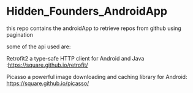# Hidden_Founders_AndroidApp

this repo contains the androidApp to retrieve repos from github using pagination

some of the api used are:

Retrofit2 a type-safe HTTP client for Android and Java :https://square.github.io/retrofit/

Picasso a powerful image downloading and caching library for Android: https://square.github.io/picasso/




